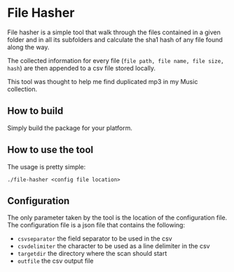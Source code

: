 # File Hasher

File hasher is a simple tool that walk through the files contained in a given folder and in all its subfolders and calculate the sha1 hash of any file found along the way.

The collected information for every file (`file path, file name, file size, hash`) are then appended to a csv file stored locally. 

This tool was thought to help me find duplicated mp3 in my Music collection. 

## How to build
Simply build the package for your platform.

## How to use the tool
The usage is pretty simple:

`./file-hasher <config file location>`

## Configuration
The only parameter taken by the tool is the location of the configuration file. The configuration file is a json file that contains the following:

- `csvseparator` the field separator to be used in the csv
- `csvdelimiter` the character to be used as a line delimiter in the csv
- `targetdir` the directory where the scan should start
- `outfile` the csv output file

